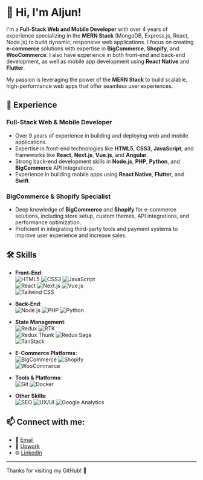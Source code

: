 # 👋 Hi, I'm Aljun!

I'm a **Full-Stack Web and Mobile Developer** with over 4 years of experience specializing in the **MERN Stack** (MongoDB, Express.js, React, Node.js) to build dynamic, responsive web applications. I focus on creating **e-commerce** solutions with expertise in **BigCommerce**, **Shopify**, and **WooCommerce**. I also have experience in both front-end and back-end development, as well as mobile app development using **React Native** and **Flutter**.

My passion is leveraging the power of the **MERN Stack** to build scalable, high-performance web apps that offer seamless user experiences.

## 💼 Experience

### Full-Stack Web & Mobile Developer
- Over 9 years of experience in building and deploying web and mobile applications.
- Expertise in front-end technologies like **HTML5**, **CSS3**, **JavaScript**, and frameworks like **React**, **Next.js**, **Vue.js**, and **Angular**.
- Strong back-end development skills in **Node.js**, **PHP**, **Python**, and **BigCommerce** API integrations.
- Experience in building mobile apps using **React Native**, **Flutter**, and **Swift**.
  
### BigCommerce & Shopify Specialist
- Deep knowledge of **BigCommerce** and **Shopify** for e-commerce solutions, including store setup, custom themes, API integrations, and performance optimization.
- Proficient in integrating third-party tools and payment systems to improve user experience and increase sales.

## 🛠️ Skills

- **Front-End**:  
  ![HTML5](https://img.shields.io/badge/-HTML5-orange) ![CSS3](https://img.shields.io/badge/-CSS3-blue) ![JavaScript](https://img.shields.io/badge/-JavaScript-yellow)  
  ![React](https://img.shields.io/badge/-React-blue) ![Next.js](https://img.shields.io/badge/-Next.js-black) ![Vue.js](https://img.shields.io/badge/-Vue.js-brightgreen)  
  ![Tailwind CSS](https://img.shields.io/badge/-Tailwind%20CSS-lightblue)  

- **Back-End**:  
  ![Node.js](https://img.shields.io/badge/-Node.js-green) ![PHP](https://img.shields.io/badge/-PHP-blue) ![Python](https://img.shields.io/badge/-Python-yellowgreen)

- **State Management**:  
  ![Redux](https://img.shields.io/badge/-Redux-purple) ![RTK](https://img.shields.io/badge/-RTK-blue)  
  ![Redux Thunk](https://img.shields.io/badge/-Redux%20Thunk-red) ![Redux Saga](https://img.shields.io/badge/-Redux%20Saga-lightblue)  
  ![TanStack](https://img.shields.io/badge/-TanStack-lightgreen)

- **E-Commerce Platforms**:  
  ![BigCommerce](https://img.shields.io/badge/-BigCommerce-blueviolet) ![Shopify](https://img.shields.io/badge/-Shopify-green)  
  ![WooCommerce](https://img.shields.io/badge/-WooCommerce-blue)

- **Tools & Platforms**:  
  ![Git](https://img.shields.io/badge/-Git-black) ![Docker](https://img.shields.io/badge/-Docker-blue)

- **Other Skills**:  
  ![SEO](https://img.shields.io/badge/-SEO-red) ![UX/UI](https://img.shields.io/badge/-UX%2FUI-orange) ![Google Analytics](https://img.shields.io/badge/-Google%20Analytics-blue)

## 📫 Connect with me:
- 📧 [Email](mailto:aljun.bellen12@gmail.com)
- 💼 [Upwork](https://www.upwork.com/freelancers/~0115800f35fff0c20d)
- 🌐 [LinkedIn](https://www.linkedin.com/in/aljun-bellen-7733ab109/)

---

Thanks for visiting my GitHub! 🚀
